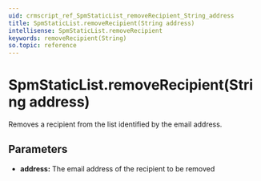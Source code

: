 ```yaml
---
uid: crmscript_ref_SpmStaticList_removeRecipient_String_address
title: SpmStaticList.removeRecipient(String address)
intellisense: SpmStaticList.removeRecipient
keywords: removeRecipient(String)
so.topic: reference
---
```


# SpmStaticList.removeRecipient(String address)

Removes a recipient from the list identified by the email address.

## Parameters

* **address:** The email address of the recipient to be removed


